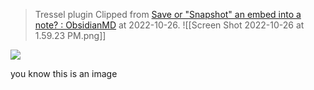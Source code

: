 > Tressel plugin
Clipped from [Save or "Snapshot" an embed into a note? : ObsidianMD](https://www.reddit.com/r/ObsidianMD/comments/vm4cr2/save_or_snapshot_an_embed_into_a_note/) at 2022-10-26.
![[Screen Shot 2022-10-26 at 1.59.23 PM.png]]

![](https://i.imgur.com/tiFz5vd.png)

you know this is an image
